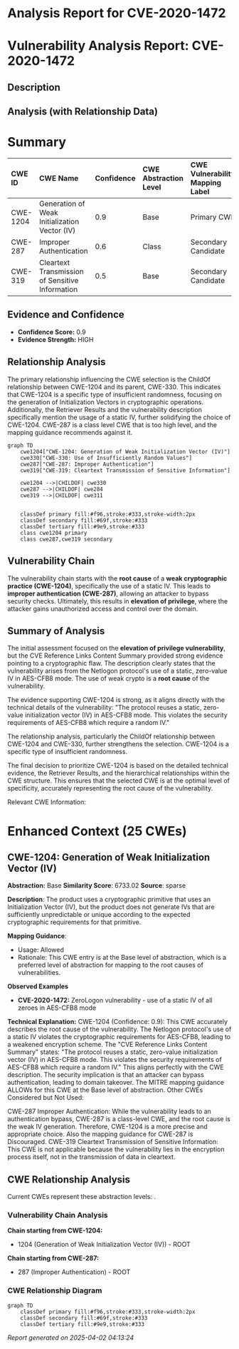 # Analysis Report for CVE-2020-1472

# Vulnerability Analysis Report: CVE-2020-1472

## Description



## Analysis (with Relationship Data)

# Summary
| CWE ID    | CWE Name                                                        | Confidence | CWE Abstraction Level | CWE Vulnerability Mapping Label | CWE-Vulnerability Mapping Notes |
| :-------- | :-------------------------------------------------------------- | :--------- | :-------------------- | :------------------------------ | :---------------------------- |
| CWE-1204 | Generation of Weak Initialization Vector (IV)        | 0.9      | Base                  | Primary CWE                     | Allowed                     |
| CWE-287     | Improper Authentication                                          | 0.6     | Class                  | Secondary Candidate                     | Discouraged                     |
| CWE-319 | Cleartext Transmission of Sensitive Information | 0.5      | Base                  | Secondary Candidate                     | Allowed                     |

## Evidence and Confidence

*   **Confidence Score:** 0.9
*   **Evidence Strength:** HIGH

## Relationship Analysis
The primary relationship influencing the CWE selection is the ChildOf relationship between CWE-1204 and its parent, CWE-330. This indicates that CWE-1204 is a specific type of insufficient randomness, focusing on the generation of Initialization Vectors in cryptographic operations. Additionally, the Retriever Results and the vulnerability description specifically mention the usage of a static IV, further solidifying the choice of CWE-1204. CWE-287 is a class level CWE that is too high level, and the mapping guidance recommends against it.

```mermaid
graph TD
    cwe1204["CWE-1204: Generation of Weak Initialization Vector (IV)"]
    cwe330["CWE-330: Use of Insufficiently Random Values"]
    cwe287["CWE-287: Improper Authentication"]
    cwe319["CWE-319: Cleartext Transmission of Sensitive Information"]

    cwe1204 -->|CHILDOF| cwe330
    cwe287 -->|CHILDOF| cwe284
    cwe319 -->|CHILDOF| cwe311
    

    classDef primary fill:#f96,stroke:#333,stroke-width:2px
    classDef secondary fill:#69f,stroke:#333
    classDef tertiary fill:#9e9,stroke:#333
    class cwe1204 primary
    class cwe287,cwe319 secondary
```

## Vulnerability Chain
The vulnerability chain starts with the **root cause** of a **weak cryptographic practice (CWE-1204)**, specifically the use of a static IV. This leads to **improper authentication (CWE-287)**, allowing an attacker to bypass security checks. Ultimately, this results in **elevation of privilege**, where the attacker gains unauthorized access and control over the domain.

## Summary of Analysis
The initial assessment focused on the **elevation of privilege vulnerability**, but the CVE Reference Links Content Summary provided strong evidence pointing to a cryptographic flaw. The description clearly states that the vulnerability arises from the Netlogon protocol's use of a static, zero-value IV in AES-CFB8 mode. The use of weak crypto is a **root cause** of the vulnerability.

The evidence supporting CWE-1204 is strong, as it aligns directly with the technical details of the vulnerability: "The protocol reuses a static, zero-value initialization vector (IV) in AES-CFB8 mode. This violates the security requirements of AES-CFB8 which require a random IV."

The relationship analysis, particularly the ChildOf relationship between CWE-1204 and CWE-330, further strengthens the selection. CWE-1204 is a specific type of insufficient randomness.

The final decision to prioritize CWE-1204 is based on the detailed technical evidence, the Retriever Results, and the hierarchical relationships within the CWE structure. This ensures that the selected CWE is at the optimal level of specificity, accurately representing the root cause of the vulnerability.

Relevant CWE Information:

# Enhanced Context (25 CWEs)

## CWE-1204: Generation of Weak Initialization Vector (IV)
**Abstraction:** Base
**Similarity Score**: 6733.02
**Source**: sparse

**Description**:
The product uses a cryptographic primitive that uses an Initialization
			Vector (IV), but the product does not generate IVs that are
			sufficiently unpredictable or unique according to the expected
			cryptographic requirements for that primitive.
			

**Mapping Guidance**:
- Usage: Allowed
- Rationale: This CWE entry is at the Base level of abstraction, which is a preferred level of abstraction for mapping to the root causes of vulnerabilities.

**Observed Examples**
- **CVE-2020-1472:** ZeroLogon vulnerability - use of a static IV of all zeroes in AES-CFB8 mode

**Technical Explanation:**
CWE-1204 (Confidence: 0.9): This CWE accurately describes the root cause of the vulnerability. The Netlogon protocol's use of a static IV violates the cryptographic requirements for AES-CFB8, leading to a weakened encryption scheme. The "CVE Reference Links Content Summary" states: "The protocol reuses a static, zero-value initialization vector (IV) in AES-CFB8 mode. This violates the security requirements of AES-CFB8 which require a random IV." This aligns perfectly with the CWE description. The security implication is that an attacker can bypass authentication, leading to domain takeover. The MITRE mapping guidance ALLOWs for this CWE at the Base level of abstraction.
Other CWEs Considered but Not Used:

CWE-287 Improper Authentication: While the vulnerability leads to an authentication bypass, CWE-287 is a class-level CWE, and the root cause is the weak IV generation. Therefore, CWE-1204 is a more precise and appropriate choice. Also the mapping guidance for CWE-287 is Discouraged.
CWE-319 Cleartext Transmission of Sensitive Information: This CWE is not applicable because the vulnerability lies in the encryption process itself, not in the transmission of data in cleartext.


## CWE Relationship Analysis

Current CWEs represent these abstraction levels: .


### Vulnerability Chain Analysis

**Chain starting from CWE-1204:**
- 1204 (Generation of Weak Initialization Vector (IV)) - ROOT


**Chain starting from CWE-287:**
- 287 (Improper Authentication) - ROOT



### CWE Relationship Diagram

```mermaid
graph TD
    classDef primary fill:#f96,stroke:#333,stroke-width:2px
    classDef secondary fill:#69f,stroke:#333
    classDef tertiary fill:#9e9,stroke:#333
```



*Report generated on 2025-04-02 04:13:24*
